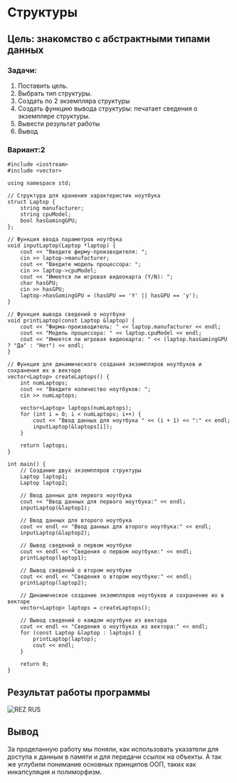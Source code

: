 # Структуры
## Цель: знакомство с абстрактными типами данных

### Задачи:
1. Поставить цель.
2. Выбрать тип структуры.
3. Создать по 2 экземпляра структуры
4. Создать функцию вывода структуры: печатает сведения о экземпляре структуры.
5. Вывести результат работы
6. Вывод

### Вариант:2

```
#include <iostream>
#include <vector>

using namespace std;

// Структура для хранения характеристик ноутбука
struct Laptop {
    string manufacturer;
    string cpuModel;
    bool hasGamingGPU;
};

// Функция ввода параметров ноутбука
void inputLaptop(Laptop *laptop) {
    cout << "Введите фирму-производителя: ";
    cin >> laptop->manufacturer;
    cout << "Введите модель процессора: ";
    cin >> laptop->cpuModel;
    cout << "Имеется ли игровая видеокарта (Y/N): ";
    char hasGPU;
    cin >> hasGPU;
    laptop->hasGamingGPU = (hasGPU == 'Y' || hasGPU == 'y');
}

// Функция вывода сведений о ноутбуке
void printLaptop(const Laptop &laptop) {
    cout << "Фирма-производитель: " << laptop.manufacturer << endl;
    cout << "Модель процессора: " << laptop.cpuModel << endl;
    cout << "Имеется ли игровая видеокарта: " << (laptop.hasGamingGPU ? "Да" : "Нет") << endl;
}

// Функция для динамического создания экземпляров ноутбуков и сохранения их в векторе
vector<Laptop> createLaptops() {
    int numLaptops;
    cout << "Введите количество ноутбуков: ";
    cin >> numLaptops;

    vector<Laptop> laptops(numLaptops);
    for (int i = 0; i < numLaptops; i++) {
        cout << "Ввод данных для ноутбука " << (i + 1) << ":" << endl;
        inputLaptop(&laptops[i]);
    }

    return laptops;
}

int main() {
    // Создание двух экземпляров структуры
    Laptop laptop1;
    Laptop laptop2;

    // Ввод данных для первого ноутбука
    cout << "Ввод данных для первого ноутбука:" << endl;
    inputLaptop(&laptop1);

    // Ввод данных для второго ноутбука
    cout << endl << "Ввод данных для второго ноутбука:" << endl;
    inputLaptop(&laptop2);

    // Вывод сведений о первом ноутбуке
    cout << endl << "Сведения о первом ноутбуке:" << endl;
    printLaptop(laptop1);

    // Вывод сведений о втором ноутбуке
    cout << endl << "Сведения о втором ноутбуке:" << endl;
    printLaptop(laptop2);

    // Динамическое создание экземпляров ноутбуков и сохранение их в векторе
    vector<Laptop> laptops = createLaptops();

    // Вывод сведений о каждом ноутбуке из вектора
    cout << endl << "Сведения о ноутбуках из вектора:" << endl;
    for (const Laptop &laptop : laptops) {
        printLaptop(laptop);
        cout << endl;
    }

    return 0;
}
```

## Результат работы программы
![REZ RUS](./IMG/REZpng)

## Вывод

 За проделанную работу мы поняли, как использовать указатели для доступа к данным в памяти и для передачи ссылок на объекты. А так же углубили понимание основных принципов ООП, таких как инкапсуляция и полиморфизм.


